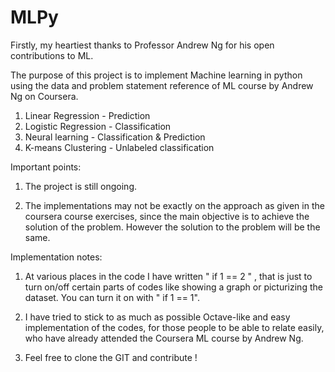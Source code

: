 # MLPy
Firstly, my heartiest thanks to Professor Andrew Ng for his open contributions to ML.

The purpose of this project is to implement Machine learning in python using the data and problem statement reference of ML course by Andrew Ng on Coursera.

1. Linear Regression - Prediction
2. Logistic Regression - Classification
3. Neural learning - Classification & Prediction
4. K-means Clustering - Unlabeled classification

Important points:

1. The project is still ongoing.

2. The implementations may not be exactly on the approach as given in the coursera course exercises, since the main objective is to achieve the solution of the problem. However the solution to the problem will be the same.

Implementation notes:

1. At various places in the code I have written " if 1 == 2 " , that is just to turn on/off certain parts of codes like showing a graph or picturizing the dataset. You can turn it on with " if 1 == 1".

2. I have tried to stick to as much as possible Octave-like and easy implementation of the codes, for those people to be able to relate easily, who have already attended the Coursera ML course by Andrew Ng.

3. Feel free to clone the GIT and contribute !

